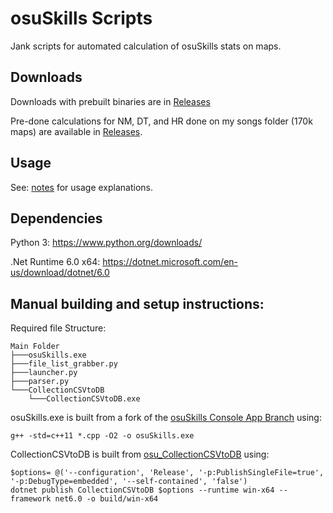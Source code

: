 # osuSkills Scripts

Jank scripts for automated calculation of osuSkills stats on maps.

## Downloads

Downloads with prebuilt binaries are in [Releases](https://github.com/Kuuuube/osuSkills_Scripts/releases)

Pre-done calculations for NM, DT, and HR done on my songs folder (170k maps) are available in [Releases](https://github.com/Kuuuube/osuSkills_Scripts/releases).

## Usage

See: [notes](https://github.com/Kuuuube/osuSkills_Scripts/blob/main/notes.md) for usage explanations.

## Dependencies

Python 3: https://www.python.org/downloads/

.Net Runtime 6.0 x64: https://dotnet.microsoft.com/en-us/download/dotnet/6.0

## Manual building and setup instructions:

Required file Structure:
```
Main Folder
├───osuSkills.exe 
├───file_list_grabber.py
├───launcher.py
├───parser.py
└───CollectionCSVtoDB
    └───CollectionCSVtoDB.exe
```

osuSkills.exe is built from a fork of the [osuSkills Console App Branch](https://github.com/Kuuuube/osuSkills/tree/console_app) using:
```
g++ -std=c++11 *.cpp -O2 -o osuSkills.exe
```

CollectionCSVtoDB is built from [osu_CollectionCSVtoDB](https://github.com/Kuuuube/osu_CollectionCSVtoDB) using:
```
$options= @('--configuration', 'Release', '-p:PublishSingleFile=true', '-p:DebugType=embedded', '--self-contained', 'false')
dotnet publish CollectionCSVtoDB $options --runtime win-x64 --framework net6.0 -o build/win-x64
```